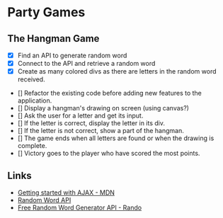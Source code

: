 # Party Games

## The Hangman Game

- [X] Find an API to generate random word
- [X] Connect to the API and retrieve a random word
- [X] Create as many colored divs as there are letters in the random word received.
- [] Refactor the existing code before adding new features to the application.
- [] Display a hangman's drawing on screen (using canvas?)
- [] Ask the user for a letter and get its input.
- [] If the letter is correct, display the letter in its div.
- [] If the letter is not correct, show a part of the hangman.
- [] The game ends when all letters are found or when the drawing is complete.
- [] Victory goes to the player who have scored the most points.

## Links
* [Getting started with AJAX - MDN](https://developer.mozilla.org/en-US/docs/Web/Guide/AJAX/Getting_Started)
* [Random Word API](http://random-word-api.herokuapp.com/home)
* [Free Random Word Generator API - Rando](https://random-word-api.vercel.app/)